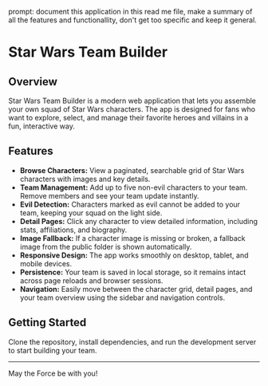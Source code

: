 prompt: document this application in this read me file, make a summary of all the features and functionallity, don't get too specific and keep it general.

# Star Wars Team Builder

## Overview

Star Wars Team Builder is a modern web application that lets you assemble your own squad of Star Wars characters. The app is designed for fans who want to explore, select, and manage their favorite heroes and villains in a fun, interactive way.

## Features

- **Browse Characters:** View a paginated, searchable grid of Star Wars characters with images and key details.
- **Team Management:** Add up to five non-evil characters to your team. Remove members and see your team update instantly.
- **Evil Detection:** Characters marked as evil cannot be added to your team, keeping your squad on the light side.
- **Detail Pages:** Click any character to view detailed information, including stats, affiliations, and biography.
- **Image Fallback:** If a character image is missing or broken, a fallback image from the public folder is shown automatically.
- **Responsive Design:** The app works smoothly on desktop, tablet, and mobile devices.
- **Persistence:** Your team is saved in local storage, so it remains intact across page reloads and browser sessions.
- **Navigation:** Easily move between the character grid, detail pages, and your team overview using the sidebar and navigation controls.

## Getting Started

Clone the repository, install dependencies, and run the development server to start building your team.

---

May the Force be with you!